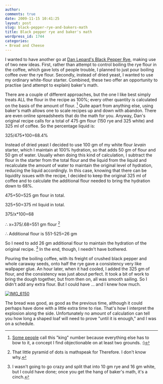 ```yaml
---
author:
comments: true
date: 2009-11-15 10:41:25
layout: post
slug: black-pepper-rye-and-bakers-math
title: Black pepper rye and baker's math
wordpress_id: 1744
categories:
- Bread and Cheese
---
```


I wanted to have another go at [Dan Lepard's Black Pepper Rye](http://jeremycherfas.net/2009/10/18/dan-lepards-black-pepper-rye/), making use of two new ideas. First, rather than attempt to control boiling the rye flour in the coffee, which gave lots of people trouble, I planned to just pour boiling coffee over the rye flour. Secondly, instead of dried yeast, I wanted to use my ordinary white-flour starter. Combined, these two offer an opportunity to practise (and attempt to explain) baker's math.

There are a couple of different approaches, but the one I like best simply treats ALL the flour in the recipe as 100%; every other quantity is calculated on the basis of the amount of flour. [^fn1] Quite apart from anything else, using baker's math allows one to scale recipes up and down with abandon. There are even online spreadsheets that do the math for you. Anyway, Dan's original recipe calls for a total of 475 gm flour (150 rye and 325 white) and 325 ml of coffee. So the percentage liquid is:

325/475*100=68.4%


Instead of dried yeast I decided to use 100 gm of my white flour _levain_ starter, which I maintain at 100% hydration, so that adds 50 gm of flour and 50 gm of water. Usually when doing this kind of calculation, I subtract the flour in the starter from the total flour and the liquid from the liquid and recalculate the amount of water to maintain the original level of hydration, reducing the liquid accordingly. In this case, knowing that there can be liquidity issues with the recipe, I decided to keep the original 325 ml of coffee and to calculate the additional flour needed to bring the hydration down to 68%.

475+50=525 gm flour in total.

325+50=375 ml liquid in total.

375/x*100=68

∴ x=375/.68=551 gm flour [^fn2]


∴ Additional flour is 551-525=26 gm


So I need to add 26 gm additional flour to maintain the hydration of the original recipe. [^fn3] In the end, though, I needn't have bothered.

Pouring the boiling coffee, with its freight of crushed black pepper and whole caraway seeds, onto half the rye gave a consistency very like wallpaper glue. An hour later, when it had cooled, I added the 325 gm of flour, and the consistency was just about perfect. It took a bit of work to bring the dough together, but from then on, all was smooth sailing. So I didn't add any extra flour. But I could have ... and I knew how much.

[![IMG_6150](/uploads/2009/11/IMG_6150-400x300.jpg)](/uploads/2009/11/IMG_6150.jpg)

The bread was good, as good as the previous time, although it could perhaps have done with a little extra time to rise. That's how I interpret the explosion along the side. Unfortunately no amount of calculation can tell you how long a shaped loaf will need to prove "until it is enough," and I was on a schedule.

[^fn1]: [Some people](http://www.thefreshloaf.com/node/2358/bakers-math) call this "king" number because everything else has to bow to it, a concept I find objectionable on at least two grounds. :) 

[^fn2]: That little pyramid of dots is mathspeak for Therefore. I don't know why. 

[^fn3]: I wasn't going to go crazy and split that into 10 gm rye and 16 gm white, but I could have done; once you get the hang of baker's math, it's a cinch. 
